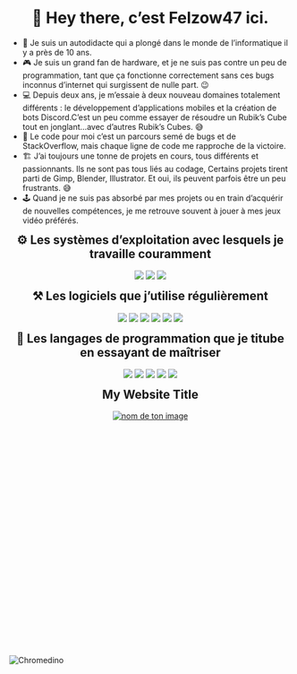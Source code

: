 
<h1 align="center" style="margin-top: 0px;">👋 Hey there, c’est Felzow47 ici.</h1>

* 🌱 Je suis un autodidacte qui a plongé dans le monde de l’informatique il y a près de 10 ans.
* 🎮 Je suis un grand fan de hardware, et je ne suis pas contre un peu de programmation, tant que ça fonctionne correctement sans ces bugs inconnus d’internet qui surgissent de nulle part. :wink:
* 💻 Depuis deux ans, je m’essaie à deux nouveau domaines totalement différents : le développement d’applications mobiles et la création de bots Discord.C’est un peu comme essayer de résoudre un Rubik’s Cube tout en jonglant…avec d’autres Rubik’s Cubes. :sweat_smile:
* 🎯 Le code pour moi c’est un parcours semé de bugs et de StackOverflow, mais chaque ligne de code me rapproche de la victoire.
* 🏗️ J’ai toujours une tonne de projets en cours, tous différents et passionnants. Ils ne sont pas tous liés au codage, Certains projets tirent parti de Gimp, Blender, Illustrator. Et oui, ils peuvent parfois être un peu frustrants. :sweat_smile:
* 🕹️ Quand je ne suis pas absorbé par mes projets ou en train d’acquérir de nouvelles compétences, je me retrouve souvent à jouer à mes jeux vidéo préférés. 
<h2 align="center" style="margin-top: 0px;">⚙️ Les systèmes d’exploitation avec lesquels je travaille couramment</h2>
<!--
![Android](https://img.shields.io/badge/Android-3DDC84?style=for-the-badge&logo=android&logoColor=white)
![macOS](https://img.shields.io/badge/mac%20os-000000?style=for-the-badge&logo=macos&logoColor=F0F0F0)
![Windows 11](https://img.shields.io/badge/Windows%2011-%230079d5.svg?style=for-the-badge&logo=Windows%2011&logoColor=white) --> 

<p align="center">
    <img src="https://img.shields.io/badge/Android-3DDC84?style=for-the-badge&logo=android&logoColor=white">
    <img src="https://img.shields.io/badge/mac%20os-000000?style=for-the-badge&logo=macos&logoColor=F0F0F0">
    <img src="https://img.shields.io/badge/Windows%2011-%230079d5.svg?style=for-the-badge&logo=Windows%2011&logoColor=white">
</p>
<h2 align="center" style="margin-top: 0px;">⚒ Les logiciels que j’utilise régulièrement</h2>

<!--
![Blender](https://img.shields.io/badge/blender-%23F5792A.svg?style=for-the-badge&logo=blender&logoColor=white) 
![Gimp Gnu Image Manipulation Program](https://img.shields.io/badge/Gimp-657D8B?style=for-the-badge&logo=gimp&logoColor=FFFFFF) 
![Steam](https://img.shields.io/badge/steam-%23000000.svg?style=for-the-badge&logo=steam&logoColor=white)	
![Sublime Text](https://img.shields.io/badge/sublime_text-%23575757.svg?style=for-the-badge&logo=sublime-text&logoColor=important) 
![Notion](https://img.shields.io/badge/Notion-%23000000.svg?style=for-the-badge&logo=notion&logoColor=white) 
![Adobe Illustrator](https://img.shields.io/badge/adobe%20illustrator-%23FF9A00.svg?style=for-the-badge&logo=adobe%20illustrator&logoColor=white)-->

<p align="center">
    <img src="https://img.shields.io/badge/blender-%23F5792A.svg?style=for-the-badge&logo=blender&logoColor=white">
    <img src="https://img.shields.io/badge/Gimp-657D8B?style=for-the-badge&logo=gimp&logoColor=FFFFFF">
    <img src="https://img.shields.io/badge/steam-%23000000.svg?style=for-the-badge&logo=steam&logoColor=white">
    <img src="https://img.shields.io/badge/sublime_text-%23575757.svg?style=for-the-badge&logo=sublime-text&logoColor=important">
    <img src="https://img.shields.io/badge/Notion-%23000000.svg?style=for-the-badge&logo=notion&logoColor=white">
    <img src="https://img.shields.io/badge/adobe%20illustrator-%23FF9A00.svg?style=for-the-badge&logo=adobe%20illustrator&logoColor=white">
</p>
<h2 align="center" style="margin-top: 0px;">📄 Les langages de programmation que je titube en essayant de maîtriser </h2>

<p align="center">
    <img src="https://img.shields.io/badge/shell_script-%23121011.svg?style=for-the-badge&logo=gnu-bash&logoColor=white">
    <img src="https://img.shields.io/badge/python-3670A0?style=for-the-badge&logo=python&logoColor=ffdd54">
    <img src="https://img.shields.io/badge/html5-%23E34F26.svg?style=for-the-badge&logo=html5&logoColor=white">
    <img src="https://img.shields.io/badge/java-%23ED8B00.svg?style=for-the-badge&logo=openjdk&logoColor=white">
    <img src="https://img.shields.io/badge/kotlin-%237F52FF.svg?style=for-the-badge&logo=kotlin&logoColor=white">
</p>

<!--
![Shell Script](https://img.shields.io/badge/shell_script-%23121011.svg?style=for-the-badge&logo=gnu-bash&logoColor=white) 
![Python](https://img.shields.io/badge/python-3670A0?style=for-the-badge&logo=python&logoColor=ffdd54) 
![HTML5](https://img.shields.io/badge/html5-%23E34F26.svg?style=for-the-badge&logo=html5&logoColor=white) 
![Java](https://img.shields.io/badge/java-%23ED8B00.svg?style=for-the-badge&logo=openjdk&logoColor=white) 
![Kotlin](https://img.shields.io/badge/kotlin-%237F52FF.svg?style=for-the-badge&logo=kotlin&logoColor=white)--> 
<!--![!RgbLine](https://user-images.githubusercontent.com/74038190/212284115-f47cd8ff-2ffb-4b04-b5bf-4d1c14c0247f.gif) ![RgbLine](https://user-images.githubusercontent.com/74038190/212284115-f47cd8ff-2ffb-4b04-b5bf-4d1c14c0247f.gif)-->
<h2 align="center" style="margin-top: 0px;">My Website Title</h2>  <p align="center">
        <a href="https://www.pcgamebenchmark.com/ratemypc?cpu=amd-ryzen-9-3900x&memory=64gb&gpu=nvidia-geforce-rtx-2070&platform=windows"><img src="https://www.pcgamebenchmark.com/signature/intel-core-i9-9900k/64gb/nvidia-geforce-rtx-2070/forum.png" alt= "nom de ton image"></a>
</p>



<br>
<br>
<br>
<br>
<br>
<br>
<br>
<br>
<br>
<br>
<br>
<br>
<br>
<br>
<br>
<br>
<br>
<br>
<br>
<br>
<br>
<br>
<br>

![Chromedino](https://user-images.githubusercontent.com/74038190/212284136-03988914-d899-44b4-b1d9-4eeccf656e44.gif)
<h2 align="center" style="margin-top: 0px;"> </h2>
<!--
**Felzow47/Felzow47** is a ✨ _special_ ✨ repository because its `README.md` (this file) appears on your GitHub profile.

Here are some ideas to get you started:

- 🔭 I’m currently working on ...
- 🌱 I’m currently learning ...
- 👯 I’m looking to collaborate on ...
- 🤔 I’m looking for help with ...
- 💬 Ask me about ...
- 📫 How to reach me: ...
- 😄 Pronouns: ...
- ⚡ Fun fact: ...
-->
